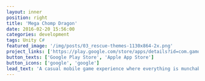 ```yaml
---
layout: inner
position: right
title: 'Mega Chomp Dragon'
date: 2016-02-20 15:56:00
categories: development
tags: Unity C#
featured_image: '/img/posts/03_rescue-themes-1130x864-2x.png'
project_links: ['https://play.google.com/store/apps/details?id=com.gamonsterz.megachompdragon', 'https://apps.apple.com/kr/app/%EC%8A%88%ED%8D%BC-%EB%A8%B9%EB%B0%A9-%EB%93%9C%EB%9E%98%EA%B3%A4/id6743288753']
button_texts: ['Google Play Store', 'Apple App Store']
button_icons: ['google', 'google']
lead_text: 'A casual mobile game experience where everything is munchable.'
---
```

